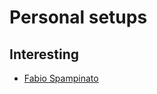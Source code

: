 # Personal setups

## Interesting

* [Fabio Spampinato](https://github.com/fabiospampinato/ama/issues/2)

